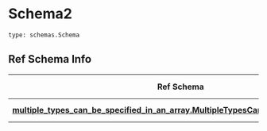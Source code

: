 # Schema2
```
type: schemas.Schema
```

## Ref Schema Info
Ref Schema | Input Type | Output Type
---------- | ---------- | -----------
[**multiple_types_can_be_specified_in_an_array.MultipleTypesCanBeSpecifiedInAnArray**](../../../../../../../../../components/schema/multiple_types_can_be_specified_in_an_array.md) | int, str | int, str
